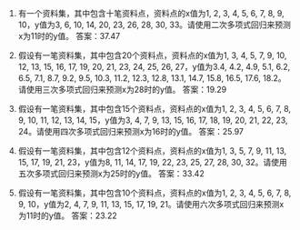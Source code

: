 1. 有一个资料集，其中包含十笔资料点，资料点的x值为1, 2, 3, 4, 5, 6, 7, 8, 9, 10，y值为3, 6, 10, 14, 20, 23, 26, 28, 30, 33。请使用二次多项式回归来预测x为11时的y值。
答案：37.47

2. 假设有一笔资料集，其中包含20个资料点，资料点的x值为1, 3, 4, 5, 7, 9, 10, 12, 13, 15, 16, 17, 19, 20, 21, 23, 24, 25, 26, 27，y值为3.4, 4.2, 4.9, 5.1, 6.2, 6.5, 7.1, 8.7, 9.2, 9.5, 10.3, 11.2, 12.3, 12.8, 13.1, 14.7, 15.8, 16.5, 17.6, 18.2。请使用三次多项式回归来预测x为28时的y值。
答案：19.29

3. 假设有一笔资料集，其中包含15个资料点，资料点的x值为1, 2, 3, 4, 5, 6, 7, 8, 9, 10, 11, 12, 13, 14, 15，y值为3, 4, 7, 9, 13, 15, 16, 17, 18, 19, 20, 21, 22, 23, 24。请使用四次多项式回归来预测x为16时的y值。
答案：25.97

4. 假设有一笔资料集，其中包含12个资料点，资料点的x值为1, 3, 5, 7, 9, 11, 13, 15, 17, 19, 21, 23，y值为8, 11, 14, 17, 19, 22, 23, 25, 27, 28, 30, 32。请使用五次多项式回归来预测x为25时的y值。
答案：33.42

5. 假设有一笔资料集，其中包含10个资料点，资料点的x值为1, 2, 3, 4, 5, 6, 7, 8, 9, 10，y值为2, 4, 7, 9, 11, 13, 15, 17, 19, 21。请使用六次多项式回归来预测x为11时的y值。
答案：23.22